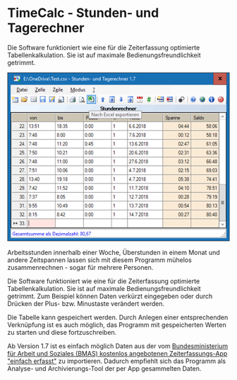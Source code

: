# TimeCalc - Stunden- und Tagerechner

Die Software funktioniert wie eine für die Zeiterfassung optimierte Tabellenkalkulation. Sie ist auf maximale Bedienungsfreundlichkeit getrimmt.

![Screenshot](screenshot.png)

Arbeitsstunden innerhalb einer Woche, Überstunden in einem Monat und andere Zeitspannen lassen sich mit diesem Programm mühelos zusammenrechnen - sogar für mehrere Personen.

Die Software funktioniert wie eine für die Zeiterfassung optimierte Tabellenkalkulation. Sie ist auf maximale Bedienungsfreundlichkeit getrimmt. Zum Beispiel können Daten verkürzt eingegeben oder durch Drücken der Plus- bzw. Minustaste verändert werden.

Die Tabelle kann gespeichert werden. Durch Anlegen einer entsprechenden Verknüpfung ist es auch möglich, das Programm mit gespeicherten Werten zu starten und diese fortzuschreiben.

Ab Version 1.7 ist es einfach möglich Daten aus der vom <a href="https://www.bmas.de/DE/Themen/Arbeitsrecht/Mindestlohn/mindestlohn-app-einfach-erfasst.html" target="blank">Bundesministerium für Arbeit und Soziales (BMAS) kostenlos angebotenen Zeiterfassungs-App "einfach erfasst"</a> zu importieren. Dadurch empfiehlt sich das Programm als Analyse- und Archivierungs-Tool der per App gesammelten Daten.
